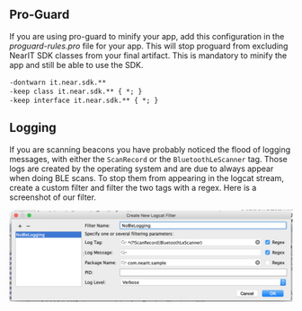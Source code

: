 ## Pro-Guard

If you are using pro-guard to minify your app, add this configuration in the *proguard-rules.pro* file for your app.
This will stop proguard from excluding NearIT SDK classes from your final artifact.
This is mandatory to minify the app and still be able to use the SDK.

```
-dontwarn it.near.sdk.**
-keep class it.near.sdk.** { *; }
-keep interface it.near.sdk.** { *; }
```

## Logging

If you are scanning beacons you have probably noticed the flood of logging messages, with either the `ScanRecord` or the `BluetoothLeScanner` tag. Those logs are created by the operating system and are due to always appear when doing BLE scans. To stop them from appearing in the logcat stream, create a custom filter and filter the two tags with a regex. Here is a screenshot of our filter.

![logfilter](logfilter.png "")
